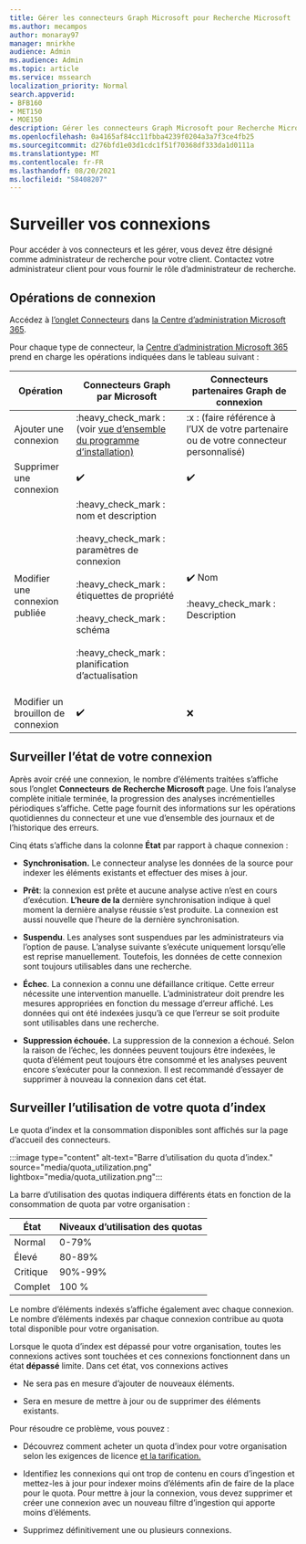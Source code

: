 ```yaml
---
title: Gérer les connecteurs Graph Microsoft pour Recherche Microsoft
ms.author: mecampos
author: monaray97
manager: mnirkhe
audience: Admin
ms.audience: Admin
ms.topic: article
ms.service: mssearch
localization_priority: Normal
search.appverid:
- BFB160
- MET150
- MOE150
description: Gérer les connecteurs Graph Microsoft pour Recherche Microsoft.
ms.openlocfilehash: 0a4165af84cc11fbba4239f0204a3a7f3ce4fb25
ms.sourcegitcommit: d276bfd1e03d1cdc1f51f70368df333da1d0111a
ms.translationtype: MT
ms.contentlocale: fr-FR
ms.lasthandoff: 08/20/2021
ms.locfileid: "58408207"
---
```

# <a name="monitor-your-connections"></a>Surveiller vos connexions

Pour accéder à vos connecteurs et les gérer, vous devez être désigné comme administrateur de recherche pour votre client. Contactez votre administrateur client pour vous fournir le rôle d’administrateur de recherche.

## <a name="connection-operations"></a>Opérations de connexion

Accédez à [l’onglet Connecteurs](https://admin.microsoft.com/Adminportal/Home#/MicrosoftSearch/Connectors) dans [la Centre d’administration Microsoft 365](https://admin.microsoft.com).

Pour chaque type de connecteur, la [Centre d’administration Microsoft 365](https://admin.microsoft.com) prend en charge les opérations indiquées dans le tableau suivant :

Opération | Connecteurs Graph par Microsoft | Connecteurs partenaires Graph de connexion
--- | --- | ---
Ajouter une connexion | :heavy_check_mark : (voir [vue d’ensemble du programme d’installation)](configure-connector.md) | :x : (faire référence à l’UX de votre partenaire ou de votre connecteur personnalisé)
Supprimer une connexion | :heavy_check_mark: | :heavy_check_mark:
Modifier une connexion publiée | :heavy_check_mark : nom et description<br></br> :heavy_check_mark : paramètres de connexion<br></br> :heavy_check_mark : étiquettes de propriété<br></br> :heavy_check_mark : schéma<br></br> :heavy_check_mark : planification d’actualisation<br></br> | :heavy_check_mark: Nom<br></br> :heavy_check_mark : Description
Modifier un brouillon de connexion | :heavy_check_mark: | :x:

## <a name="monitor-your-connection-state"></a>Surveiller l’état de votre connexion

Après avoir créé une connexion, le nombre d’éléments traitées s’affiche sous l’onglet **Connecteurs** **de Recherche Microsoft** page. Une fois l’analyse complète initiale terminée, la progression des analyses incrémentielles périodiques s’affiche. Cette page fournit des informations sur les opérations quotidiennes du connecteur et une vue d’ensemble des journaux et de l’historique des erreurs.

Cinq états s’affiche dans la colonne **État** par rapport à chaque connexion :

* **Synchronisation.** Le connecteur analyse les données de la source pour indexer les éléments existants et effectuer des mises à jour.

* **Prêt**: la connexion est prête et aucune analyse active n’est en cours d’exécution. **L’heure de la** dernière synchronisation indique à quel moment la dernière analyse réussie s’est produite. La connexion est aussi nouvelle que l’heure de la dernière synchronisation.

* **Suspendu**. Les analyses sont suspendues par les administrateurs via l’option de pause. L’analyse suivante s’exécute uniquement lorsqu’elle est reprise manuellement. Toutefois, les données de cette connexion sont toujours utilisables dans une recherche.

* **Échec**. La connexion a connu une défaillance critique. Cette erreur nécessite une intervention manuelle. L’administrateur doit prendre les mesures appropriées en fonction du message d’erreur affiché. Les données qui ont été indexées jusqu’à ce que l’erreur se soit produite sont utilisables dans une recherche.

* **Suppression échouée.** La suppression de la connexion a échoué. Selon la raison de l’échec, les données peuvent toujours être indexées, le quota d’élément peut toujours être consommé et les analyses peuvent encore s’exécuter pour la connexion. Il est recommandé d’essayer de supprimer à nouveau la connexion dans cet état.

## <a name="monitor-your-index-quota-utilization"></a>Surveiller l’utilisation de votre quota d’index

Le quota d’index et la consommation disponibles sont affichés sur la page d’accueil des connecteurs.

:::image type="content" alt-text="Barre d’utilisation du quota d’index." source="media/quota_utilization.png" lightbox="media/quota_utilization.png":::

La barre d’utilisation des quotas indiquera différents états en fonction de la consommation de quota par votre organisation :

État | Niveaux d’utilisation des quotas
--- | --- 
Normal | 0-79%
Élevé | 80-89%
Critique | 90%-99%
Complet | 100 %

Le nombre d’éléments indexés s’affiche également avec chaque connexion. Le nombre d’éléments indexés par chaque connexion contribue au quota total disponible pour votre organisation.

Lorsque le quota d’index est dépassé pour votre organisation, toutes les connexions actives sont touchées et ces connexions fonctionnent dans un état **dépassé** limite. Dans cet état, vos connexions actives  

* Ne sera pas en mesure d’ajouter de nouveaux éléments.

* Sera en mesure de mettre à jour ou de supprimer des éléments existants.

Pour résoudre ce problème, vous pouvez :

* Découvrez comment acheter un quota d’index pour votre organisation selon les exigences de licence [et la tarification.](licensing.md)

* Identifiez les connexions qui ont trop de contenu en cours d’ingestion et mettez-les à jour pour indexer moins d’éléments afin de faire de la place pour le quota. Pour mettre à jour la connexion, vous devez supprimer et créer une connexion avec un nouveau filtre d’ingestion qui apporte moins d’éléments.

* Supprimez définitivement une ou plusieurs connexions.
